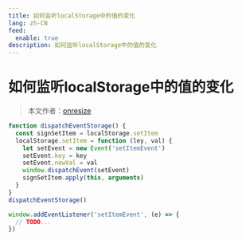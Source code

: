 ```yaml
---
title: 如何监听localStorage中的值的变化
lang: zh-CN
feed:
  enable: true
description: 如何监听localStorage中的值的变化
---
```


# 如何监听localStorage中的值的变化

> 本文作者：[onresize](https://github.com/onresize)

```js
function dispatchEventStorage() {
  const signSetItem = localStorage.setItem
  localStorage.setItem = function (ley, val) {
    let setEvent = new Event('setItemEvent')
    setEvent.key = key
    setEvent.newVal = val
    window.dispatchEvent(setEvent)
    signSetItem.apply(this, arguments)
  }
}
dispatchEventStorage()

window.addEventListener('setItemEvent', (e) => {
  // TODO...
})
```